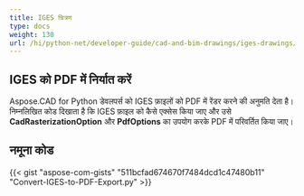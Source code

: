 ```yaml
---
title: IGES चित्रण
type: docs
weight: 130
url: /hi/python-net/developer-guide/cad-and-bim-drawings/iges-drawings/
---
```


## **IGES को PDF में निर्यात करें**

Aspose.CAD for Python डेवलपर्स को IGES फ़ाइलों को PDF में रेंडर करने की अनुमति देता है। निम्नलिखित कोड दिखाता है कि IGES फ़ाइल को कैसे एक्सेस किया जाए और उसे **CadRasterizationOption** और **PdfOptions** का उपयोग करके PDF में परिवर्तित किया जाए।

## नमूना कोड

{{< gist "aspose-com-gists" "511bcfad674670f7484dcd1c47480b11" "Convert-IGES-to-PDF-Export.py" >}}
